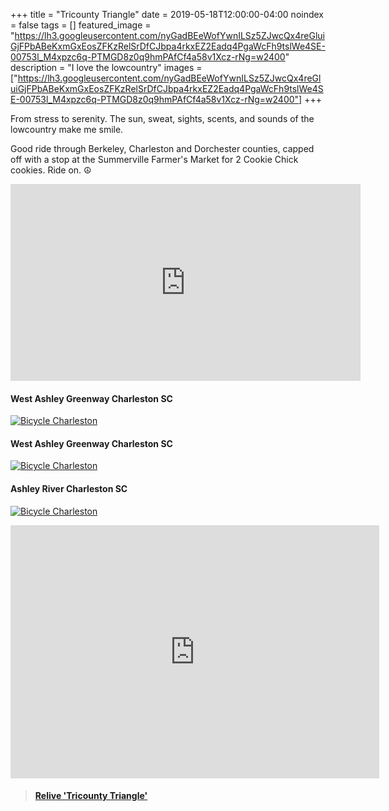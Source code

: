 +++
title =  "Tricounty Triangle"
date = 2019-05-18T12:00:00-04:00
noindex = false
tags = []
featured_image = "https://lh3.googleusercontent.com/nyGadBEeWofYwnILSz5ZJwcQx4reGluiGjFPbABeKxmGxEosZFKzRelSrDfCJbpa4rkxEZ2Eadq4PgaWcFh9tslWe4SE-00753l_M4xpzc6q-PTMGD8z0q9hmPAfCf4a58v1Xcz-rNg=w2400"
description = "I love the lowcountry"
images = ["https://lh3.googleusercontent.com/nyGadBEeWofYwnILSz5ZJwcQx4reGluiGjFPbABeKxmGxEosZFKzRelSrDfCJbpa4rkxEZ2Eadq4PgaWcFh9tslWe4SE-00753l_M4xpzc6q-PTMGD8z0q9hmPAfCf4a58v1Xcz-rNg=w2400"]
+++

From stress to serenity. The sun, sweat, sights, scents, and sounds of the lowcountry make me smile.

Good ride through Berkeley, Charleston and Dorchester counties, capped off with a stop at the Summerville Farmer's Market for 2 Cookie Chick cookies. Ride on. ☮

<iframe width="560" height="315" src="https://www.youtube.com/embed/G5V6eYT642U" frameborder="0" allow="accelerometer; autoplay; encrypted-media; gyroscope; picture-in-picture" allowfullscreen></iframe>

#### West Ashley Greenway Charleston SC
[![Bicycle Charleston](https://lh3.googleusercontent.com/_X6w-xpta9Lk12ZcS645OW_ooEyuYlYsmAYK4G6kFI4Q6X4LJUdHtot9LydVQdThnqzd2t-szK7q8rCIsPe7pQyF3Uyx9kQgYJlkI9CLQ11NqkOBwDVazxJIUKfoRDivDaOwJ2sacOs=w2400)](https://lh3.googleusercontent.com/_X6w-xpta9Lk12ZcS645OW_ooEyuYlYsmAYK4G6kFI4Q6X4LJUdHtot9LydVQdThnqzd2t-szK7q8rCIsPe7pQyF3Uyx9kQgYJlkI9CLQ11NqkOBwDVazxJIUKfoRDivDaOwJ2sacOs=w2400)

#### West Ashley Greenway Charleston SC
[![Bicycle Charleston](https://lh3.googleusercontent.com/jM-f2bTGZHai9A8q_NSfkBC8t3hAJJ5-XkC-5vJDDc-28OE-qUFp3d_sjPxyYvLzsED_Uds61Po2r6y6eFeth6BQKarwRNVWahN0KYWIPuIdHm0A-5AsSGgR7sYHvt3V5ObINHGzwJE=w2400)](https://lh3.googleusercontent.com/jM-f2bTGZHai9A8q_NSfkBC8t3hAJJ5-XkC-5vJDDc-28OE-qUFp3d_sjPxyYvLzsED_Uds61Po2r6y6eFeth6BQKarwRNVWahN0KYWIPuIdHm0A-5AsSGgR7sYHvt3V5ObINHGzwJE=w2400)


#### Ashley River Charleston SC
[![Bicycle Charleston](https://lh3.googleusercontent.com/zASSjet6D3MCzlD7TPKbRLTNH42nt-GidgLcPGnZCUgQs9dJolW8i94GR6Im56wlzzgNl9gtbOKZHH_ShEnB_REnI2qzBTtxXr6hHpe-FH-ExhMBwAtU9J1hOWI1KcqEqKpo6HBKuq0=w2400)](https://lh3.googleusercontent.com/zASSjet6D3MCzlD7TPKbRLTNH42nt-GidgLcPGnZCUgQs9dJolW8i94GR6Im56wlzzgNl9gtbOKZHH_ShEnB_REnI2qzBTtxXr6hHpe-FH-ExhMBwAtU9J1hOWI1KcqEqKpo6HBKuq0=w2400)


<iframe height='405' width='590' frameborder='0' allowtransparency='true' scrolling='no' src='https://www.strava.com/activities/2377587412/embed/823b3ff7226e8462f1e7bd412e4576c3ce53fc66'></iframe>

<blockquote class="embedly-card" data-card-controls="0" data-card-key="f1631a41cb254ca5b035dc5747a5bd75"><h4><a href="https://www.relive.cc/view/2377587412?r=embed-site">Relive 'Tricounty Triangle'</a></h4></blockquote>
        <script async src="https://cdn.embedly.com/widgets/platform.js" charset="UTF-8"></script>
